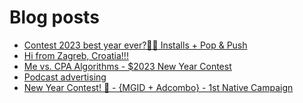 # Blog posts
<!-- BLOG-POST-LIST:START -->
- [Contest 2023 best year ever?🚀🎉 Installs + Pop &amp; Push](https://afflift.com/f/threads/contest-2023-best-year-ever-%F0%9F%9A%80%F0%9F%8E%89-installs-pop-push.10183/)
- [Hi from Zagreb, Croatia!!!](https://afflift.com/f/threads/hi-from-zagreb-croatia.10315/)
- [Me vs. CPA Algorithms - $2023 New Year Contest](https://afflift.com/f/threads/me-vs-cpa-algorithms-2023-new-year-contest.10210/)
- [Podcast advertising](https://afflift.com/f/threads/podcast-advertising.10312/)
- [New Year Contest! 🎊 - {MGID + Adcombo} - 1st Native Campaign](https://afflift.com/f/threads/new-year-contest-%F0%9F%8E%8A-mgid-adcombo-1st-native-campaign.10195/)
<!-- BLOG-POST-LIST:END -->
